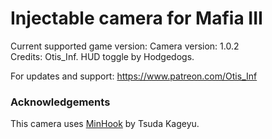 Injectable camera for Mafia III
============================

Current supported game version: 
Camera version: 1.0.2  
Credits: Otis_Inf. HUD toggle by Hodgedogs.

For updates and support: https://www.patreon.com/Otis_Inf

### Acknowledgements
This camera uses [MinHook](https://github.com/TsudaKageyu/minhook) by Tsuda Kageyu.
